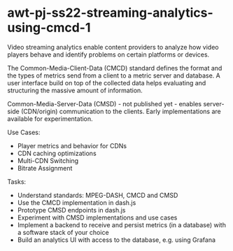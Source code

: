 # awt-pj-ss22-streaming-analytics-using-cmcd-1
Video streaming analytics enable content providers to analyze how video players behave and identify problems on certain platforms or devices.  

The Common-Media-Client-Data (CMCD) standard defines the format and the types of metrics send from a client to a metric server and database. A user interface build on top of the collected data helps evaluating and structuring the massive amount of information.  

Common-Media-Server-Data (CMSD) - not published yet - enables server-side (CDN/origin) communication to the clients. Early implementations are available for experimentation.

Use Cases:
- Player metrics and behavior for CDNs
- CDN caching optimizations
- Multi-CDN Switching
- Bitrate Assignment


Tasks:
- Understand standards: MPEG-DASH, CMCD and CMSD
- Use the CMCD implementation in dash.js
- Prototype CMSD endpoints in dash.js
- Experiment with CMSD implementations and use cases
- Implement a backend to receive and persist metrics (in a database) with a software stack of your
choice
- Build an analytics UI with access to the database, e.g. using Grafana
